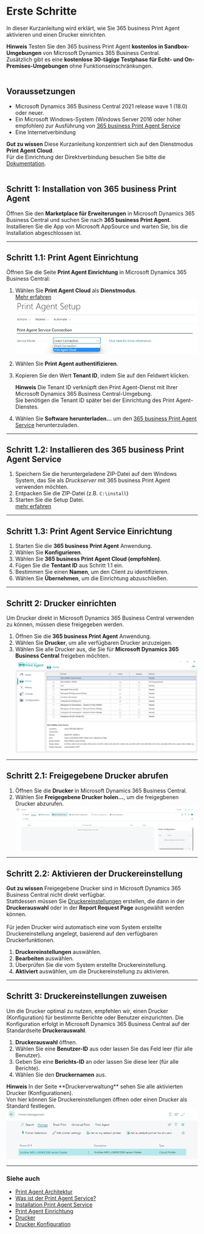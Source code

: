 # Erste Schritte

In dieser Kurzanleitung wird erklärt, wie Sie 365 business Print Agent aktivieren und einen Drucker einrichten.

<div class="alert alert-info">
    <i class="fa-duotone fa-thin fa-lightbulb fa-lg"></i>
    <strong>Hinweis</strong>
	Testen Sie den 365 business Print Agent <strong>kostenlos in Sandbox-Umgebungen</strong> von Microsoft Dynamics 365 Business Central.<br>
	Zusätzlich gibt es eine <strong>kostenlose 30-tägige Testphase für Echt- und On-Premises-Umgebungen</strong> ohne Funktionseinschränkungen.
</div>
<br/>

## Voraussetzungen

 - Microsoft Dynamics 365 Business Central 2021 release wave 1 (18.0) oder neuer.
 - Ein Microsoft Windows-System (Windows Server 2016 oder höher empfohlen) zur Ausführung von [365 business Print Agent Service](print-agent-client-whatis.md) 
 - Eine Internetverbindung

<div class="alert alert-notice">
    <i class="fa-light fa-hand-point-up fa-lg"></i>
    <strong>Gut zu wissen</strong>
	Diese Kurzanleitung konzentriert sich auf den Dienstmodus <strong>Print Agent Cloud</strong>.<br/>
	Für die Einrichtung der Direktverbindung besuchen Sie bitte die <a href="setup.md">Dokumentation</a>.
</div>

<br/>

## Schritt 1: Installation von 365 business Print Agent

Öffnen Sie den **Marketplace für Erweiterungen** in Microsoft Dynamics 365 Business Central und suchen Sie nach **365 business Print Agent**.
Installieren Sie die App von Microsoft AppSource und warten Sie, bis die Installation abgeschlossen ist.

---

## Schritt 1.1: Print Agent Einrichtung

Öffnen Sie die Seite **Print Agent Einrichtung** in Microsoft Dynamics 365 Business Central:

 1. Wählen Sie **Print Agent Cloud** als **Dienstmodus**.<br/>
	[Mehr erfahren](print-agent-whatis.md#architektur)<br/>
	![Print Agent Einrichtung - Dienstmodus Auswahl](/assets/images/365-business-print-agent/646d98fab6c688ad444f61f5397dce86873cda4a90db60986a40ba1eb3911ce9.png)
 2. Wählen Sie **Print Agent authentifizieren**.
 3. Kopieren Sie den Wert **Tenant ID**, indem Sie auf den Feldwert klicken.
    
	<div class="alert alert-info">
    <i class="fa-duotone fa-thin fa-lightbulb fa-lg"></i>
    <strong>Hinweis</strong>
	Die Tenant ID verknüpft den Print Agent-Dienst mit Ihrer Microsoft Dynamics 365 Business Central-Umgebung.<br>
	Sie benötigen die Tenant ID später bei der Einrichtung des Print Agent-Dienstes.
    </div>
	
 4. Wählen Sie **Software herunterladen...** um den [365 business Print Agent Service](print-agent-client-whatis.md) herunterzuladen.

---

## Schritt 1.2: Installieren des 365 business Print Agent Service

 1. Speichern Sie die heruntergeladene ZIP-Datei auf dem Windows System, das Sie als _Druckserver_ mit 365 business Print Agent verwenden möchten.
 2. Entpacken Sie die ZIP-Datei (z.B. `C:\install`)
 3. Starten Sie die Setup Datei.<br/>
	[mehr erfahren](print-agent-service-installation.md)

---

## Schritt 1.3: Print Agent Service Einrichtung

 1. Starten Sie die **365 business Print Agent** Anwendung.
 2. Wählen Sie **Konfigurieren**.
 3. Wählen Sie **365 business Print Agent Cloud (empfohlen)**.
 4. Fügen Sie die **Tentant ID** aus Schritt 1.1 ein.
 5. Bestimmen Sie einen **Namen**, um den Client zu identifizieren.
 6. Wählen Sie **Übernehmen**, um die Einrichtung abzuschließen.

---

## Schritt 2: Drucker einrichten

Um Drucker direkt in Microsoft Dynamics 365 Business Central verwenden zu können, müssen diese freigegeben werden.

 1. Öffnen Sie die **365 business Print Agent** Anwendung.
 2. Wählen Sie **Drucker**, um alle verfügbaren Drucker anzuzeigen.
 3. Wählen Sie alle Drucker aus, die Sie für **Microsoft Dynamics 365 Business Central** freigeben möchten.
    ![Shared Printer](/assets/images/365-business-print-agent/ad01eb85658694c75716cb5dbce514bd3763fb94b48e505c0288c2bcf8638737.png)  

---

## Schritt 2.1: Freigegebene Drucker abrufen

 1. Öffnen Sie die **Drucker** in Microsoft Dynamics 365 Business Central.
 2. Wählen Sie **Freigegebene Drucker holen...**, um die freigegbenen Drucker abzurufen.
    ![Printers page actions](/assets/images/365-business-print-agent/567d50c1f1eb153215a9880611e4bf22f762cf6e6899086d80325209fc99ce9a.png)

---

## Schritt 2.2: Aktivieren der Druckereinstellung

<div class="alert alert-notice">
    <i class="fa-light fa-hand-point-up fa-lg"></i>
    <strong>Gut zu wissen</strong>
	Freigegebene Drucker sind in Microsoft Dynamics 365 Business Central nicht direkt verfügbar.<br>
	Stattdessen müssen Sie <a href="printer-configuration.md">Druckereinstellungen</a> erstellen, die dann in der <strong>Druckerauswahl</strong> oder in der <strong>Report Request Page</strong> ausgewählt werden können.<br><br/>
	Für jeden Drucker wird automatisch eine vom System erstellte Druckereinstellung angelegt, basierend auf den verfügbaren Druckerfunktionen.
</div>

 1. **Druckereinstellungen** auswählen.
 2. **Bearbeiten** auswählen.
 3. Überprüfen Sie die vom System erstellte Druckereinstellung.
 4. **Aktiviert** auswählen, um die Druckereinstellung zu aktivieren.

---

## Schritt 3: Druckereinstellungen zuweisen

Um die Drucker optimal zu nutzen, empfehlen wir, einen Drucker (Konfiguration) für bestimmte Berichte oder Benutzer einzurichten.
Die Konfiguration erfolgt in Microsoft Dynamics 365 Business Central auf der Standardseite **Druckerauswahl**.

 1. **Druckerauswahl** öffnen.  
 2. Wählen Sie eine **Benutzer-ID** aus oder lassen Sie das Feld leer (für alle Benutzer).
 3. Geben Sie eine **Berichts-ID** an oder lassen Sie diese leer (für alle Berichte).
 4. Wählen Sie den **Druckernamen** aus.

<div class="alert alert-info">
    <i class="fa-duotone fa-thin fa-lightbulb fa-lg"></i>
    <strong>Hinweis</strong>
	In der Seite **Druckerverwaltung** sehen Sie alle aktivierten Drucker (Konfigurationen).<br>
	Von hier können Sie Druckereinstellungen öffnen oder einen Drucker als Standard festlegen.<br>
	<img src="/assets/images/365-business-print-agent/f66b313410695f3a550f126155fc3b9d6abf9c663c5840e9d2c1887948fbfd41.png">
</div>

---

### Siehe auch

 - [Print Agent Architektur](print-agent-whatis.md#architektur)
 - [Was ist der Print Agent Service?](print-agent-client-whatis.md)
 - [Installation Print Agent Service](print-agent-service-installation.md)
 - [Print Agent Einrichtung](setup.md)
 - [Drucker](printer.md)
 - [Drucker Konfiguration](printer-configuration.md)
